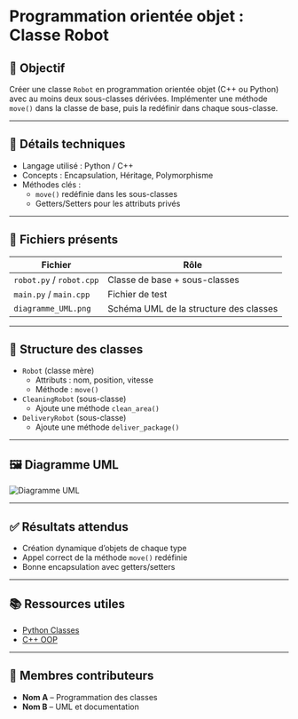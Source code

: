# Programmation orientée objet : Classe Robot

## 🎯 Objectif

Créer une classe `Robot` en programmation orientée objet (C++ ou Python) avec au moins deux sous-classes dérivées. Implémenter une méthode `move()` dans la classe de base, puis la redéfinir dans chaque sous-classe.

---

## 🧠 Détails techniques

- Langage utilisé : Python / C++
- Concepts : Encapsulation, Héritage, Polymorphisme
- Méthodes clés :
  - `move()` redéfinie dans les sous-classes
  - Getters/Setters pour les attributs privés

---

## 📂 Fichiers présents

| Fichier | Rôle |
|--------|------|
| `robot.py` / `robot.cpp` | Classe de base + sous-classes |
| `main.py` / `main.cpp` | Fichier de test |
| `diagramme_UML.png` | Schéma UML de la structure des classes |

---

## 🔧 Structure des classes

- `Robot` (classe mère)
  - Attributs : nom, position, vitesse
  - Méthode : `move()`
- `CleaningRobot` (sous-classe)
  - Ajoute une méthode `clean_area()`
- `DeliveryRobot` (sous-classe)
  - Ajoute une méthode `deliver_package()`

---

## 🖼️ Diagramme UML

![Diagramme UML](../Images/robot_uml.png)

---

## ✅ Résultats attendus

- Création dynamique d’objets de chaque type
- Appel correct de la méthode `move()` redéfinie
- Bonne encapsulation avec getters/setters

---

## 📚 Ressources utiles

- [Python Classes](https://docs.python.org/3/tutorial/classes.html)
- [C++ OOP](https://cplusplus.com/doc/tutorial/classes/)

---

## 👥 Membres contributeurs

- **Nom A** – Programmation des classes
- **Nom B** – UML et documentation
